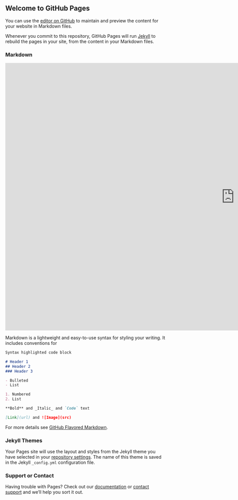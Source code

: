 ## Welcome to GitHub Pages

You can use the [editor on GitHub](https://github.com/pballent/hia-covid/edit/gh-pages/index.md) to maintain and preview the content for your website in Markdown files.

Whenever you commit to this repository, GitHub Pages will run [Jekyll](https://jekyllrb.com/) to rebuild the pages in your site, from the content in your Markdown files.

### Markdown

<p><iframe src="https://docs.google.com/presentation/d/e/2PACX-1vRIzsLQuog1xqa6DBsB7gwYrb-0ciUR3HrKJXlPqOix5xYM7DNlx5843hiWaJzrS1NstusXbK8IIJl_/embed?start=false&loop=false&delayms=60000" frameborder="0" width="1440" height="839" allowfullscreen="true" mozallowfullscreen="true" webkitallowfullscreen="true"></iframe></p>

Markdown is a lightweight and easy-to-use syntax for styling your writing. It includes conventions for

```markdown
Syntax highlighted code block

# Header 1
## Header 2
### Header 3

- Bulleted
- List

1. Numbered
2. List

**Bold** and _Italic_ and `Code` text

[Link](url) and ![Image](src)
```

For more details see [GitHub Flavored Markdown](https://guides.github.com/features/mastering-markdown/).

### Jekyll Themes

Your Pages site will use the layout and styles from the Jekyll theme you have selected in your [repository settings](https://github.com/pballent/hia-covid/settings). The name of this theme is saved in the Jekyll `_config.yml` configuration file.

### Support or Contact

Having trouble with Pages? Check out our [documentation](https://docs.github.com/categories/github-pages-basics/) or [contact support](https://github.com/contact) and we’ll help you sort it out.
